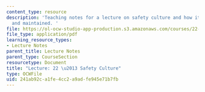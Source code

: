 ```yaml
---
content_type: resource
description: 'Teaching notes for a lecture on safety culture and how it can be obtained
  and maintained. '
file: https://ol-ocw-studio-app-production.s3.amazonaws.com/courses/22-091-nuclear-reactor-safety-spring-2008/241ab92ca1fe4cc2a9adfe945e71b7fb_MIT22_091S08_lec22note.pdf
file_type: application/pdf
learning_resource_types:
- Lecture Notes
parent_title: Lecture Notes
parent_type: CourseSection
resourcetype: Document
title: "Lecture: 22 \u2013 Safety Culture"
type: OCWFile
uid: 241ab92c-a1fe-4cc2-a9ad-fe945e71b7fb
---
```

